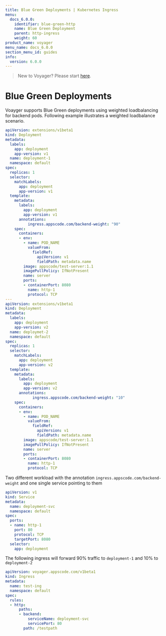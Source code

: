 ```yaml
---
title: Blue Green Deployments | Kubernetes Ingress
menu:
  docs_6.0.0:
    identifier: blue-green-http
    name: Blue Green Deployment
    parent: http-ingress
    weight: 60
product_name: voyager
menu_name: docs_6.0.0
section_menu_id: guides
info:
  version: 6.0.0
---
```


> New to Voyager? Please start [here](/docs/6.0.0/concepts/overview).

# Blue Green Deployments

Voayger supports Blue Green deployments using weighted loadbalancing for backend pods. Following example illustrates a weighted loadbalance scenario.

```yaml
apiVersion: extensions/v1beta1
kind: Deployment
metadata:
  labels:
    app: deployment
    app-version: v1
  name: deployment-1
  namespace: default
spec:
  replicas: 1
  selector:
    matchLabels:
      app: deployment
      app-version: v1
  template:
    metadata:
      labels:
        app: deployment
        app-version: v1
      annotations:
          ingress.appscode.com/backend-weight: "90"
    spec:
      containers:
      - env:
        - name: POD_NAME
          valueFrom:
            fieldRef:
              apiVersion: v1
              fieldPath: metadata.name
        image: appscode/test-server:1.1
        imagePullPolicy: IfNotPresent
        name: server
        ports:
        - containerPort: 8080
          name: http-1
          protocol: TCP
---
apiVersion: extensions/v1beta1
kind: Deployment
metadata:
  labels:
    app: deployment
    app-version: v2
  name: deploymet-2
  namespace: default
spec:
  replicas: 1
  selector:
    matchLabels:
      app: deployment
      app-version: v2
  template:
    metadata:
      labels:
        app: deployment
        app-version: v2
      annotations:
            ingress.appscode.com/backend-weight: "10"
    spec:
      containers:
      - env:
        - name: POD_NAME
          valueFrom:
            fieldRef:
              apiVersion: v1
              fieldPath: metadata.name
        image: appscode/test-server:1.1
        imagePullPolicy: IfNotPresent
        name: server
        ports:
        - containerPort: 8080
          name: http-1
          protocol: TCP
```

Two different workload with the annotation `ingress.appscode.com/backend-weight` and one single service pointing to them

```yaml
apiVersion: v1
kind: Service
metadata:
  name: deployment-svc
  namespace: default
spec:
  ports:
  - name: http-1
    port: 80
    protocol: TCP
    targetPort: 8080
  selector:
    app: deployment
```

The following ingress will forward 90% traffic to `deployment-1` and 10% to `deployment-2`

```yml
apiVersion: voyager.appscode.com/v1beta1
kind: Ingress
metadata:
  name: test-ing
  namespace: default
spec:
  rules:
  - http:
      paths:
      - backend:
          serviceName: deployment-svc
          servicePort: 80
        path: /testpath
```

